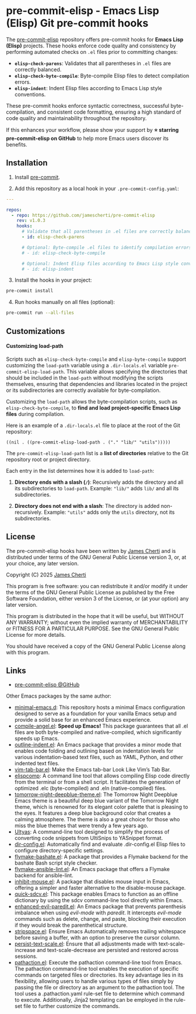 # pre-commit-elisp - Emacs Lisp (Elisp) Git pre-commit hooks

The [pre-commit-elisp](https://github.com/jamescherti/pre-commit-elisp) repository offers pre-commit hooks for **Emacs Lisp (Elisp)** projects. These hooks enforce code quality and consistency by performing automated checks on `.el` files prior to committing changes:

* **`elisp-check-parens`**: Validates that all parentheses in `.el` files are correctly balanced.
* **`elisp-check-byte-compile`**: Byte-compile Elisp files to detect compilation errors.
* **`elisp-indent`**: Indent Elisp files according to Emacs Lisp style conventions.

These pre-commit hooks enforce syntactic correctness, successful byte-compilation, and consistent code formatting, ensuring a high standard of code quality and maintainability throughout the repository.

If this enhances your workflow, please show your support by **⭐ starring pre-commit-elisp on GitHub** to help more Emacs users discover its benefits.

## Installation

1. Install [pre-commit](https://pre-commit.com/).

2. Add this repository as a local hook in your `.pre-commit-config.yaml`:

```yaml
---

repos:
  - repo: https://github.com/jamescherti/pre-commit-elisp
    rev: v1.0.3
    hooks:
      # Validate that all parentheses in .el files are correctly balanced
      - id: elisp-check-parens

      # Optional: Byte-compile .el files to identify compilation errors early
      # - id: elisp-check-byte-compile

      # Optional: Indent Elisp files according to Emacs Lisp style conventions
      # - id: elisp-indent
```

3. Install the hooks in your project:

```bash
pre-commit install
```

4. Run hooks manually on all files (optional):

```bash
pre-commit run --all-files
```

## Customizations

#### Customizing load-path

Scripts such as `elisp-check-byte-compile` and `elisp-byte-compile` support customizing the `load-path` variable using a `.dir-locals.el` variable `pre-commit-elisp-load-path`. This variable allows specifying the directories that should be included in the `load-path` without modifying the scripts themselves, ensuring that dependencies and libraries located in the project or its subdirectories are correctly available for byte-compilation.

Customizing the `load-path` allows the byte-compilation scripts, such as `elisp-check-byte-compile`, to **find and load project-specific Emacs Lisp files** during compilation.

Here is an example of a `.dir-locals.el` file to place at the root of the Git repository:

```elisp
((nil . ((pre-commit-elisp-load-path . ("." "lib/" "utils")))))
```

The `pre-commit-elisp-load-path` list is a **list of directories** relative to the Git repository root or project directory.

Each entry in the list determines how it is added to `load-path`:

1. **Directory ends with a slash (`/`)**: Recursively adds the directory and all its subdirectories to `load-path`. Example: `"lib/"` adds `lib/` and all its subdirectories.

2. **Directory does not end with a slash**: The directory is added non-recursively. Example: `"utils"` adds only the `utils` directory, not its subdirectories.

## License

The pre-commit-elisp hooks have been written by [James Cherti](https://www.jamescherti.com/) and is distributed under terms of the GNU General Public License version 3, or, at your choice, any later version.

Copyright (C) 2025 [James Cherti](https://www.jamescherti.com)

This program is free software: you can redistribute it and/or modify it under the terms of the GNU General Public License as published by the Free Software Foundation, either version 3 of the License, or (at your option) any later version.

This program is distributed in the hope that it will be useful, but WITHOUT ANY WARRANTY; without even the implied warranty of MERCHANTABILITY or FITNESS FOR A PARTICULAR PURPOSE. See the GNU General Public License for more details.

You should have received a copy of the GNU General Public License along with this program.

## Links

- [pre-commit-elisp @GitHub](https://github.com/jamescherti/pre-commit-elisp)

Other Emacs packages by the same author:
- [minimal-emacs.d](https://github.com/jamescherti/minimal-emacs.d): This repository hosts a minimal Emacs configuration designed to serve as a foundation for your vanilla Emacs setup and provide a solid base for an enhanced Emacs experience.
- [compile-angel.el](https://github.com/jamescherti/compile-angel.el): **Speed up Emacs!** This package guarantees that all .el files are both byte-compiled and native-compiled, which significantly speeds up Emacs.
- [outline-indent.el](https://github.com/jamescherti/outline-indent.el): An Emacs package that provides a minor mode that enables code folding and outlining based on indentation levels for various indentation-based text files, such as YAML, Python, and other indented text files.
- [vim-tab-bar.el](https://github.com/jamescherti/vim-tab-bar.el): Make the Emacs tab-bar Look Like Vim’s Tab Bar.
- [elispcomp](https://github.com/jamescherti/elispcomp): A command line tool that allows compiling Elisp code directly from the terminal or from a shell script. It facilitates the generation of optimized .elc (byte-compiled) and .eln (native-compiled) files.
- [tomorrow-night-deepblue-theme.el](https://github.com/jamescherti/tomorrow-night-deepblue-theme.el): The Tomorrow Night Deepblue Emacs theme is a beautiful deep blue variant of the Tomorrow Night theme, which is renowned for its elegant color palette that is pleasing to the eyes. It features a deep blue background color that creates a calming atmosphere. The theme is also a great choice for those who miss the blue themes that were trendy a few years ago.
- [Ultyas](https://github.com/jamescherti/ultyas/): A command-line tool designed to simplify the process of converting code snippets from UltiSnips to YASnippet format.
- [dir-config.el](https://github.com/jamescherti/dir-config.el): Automatically find and evaluate .dir-config.el Elisp files to configure directory-specific settings.
- [flymake-bashate.el](https://github.com/jamescherti/flymake-bashate.el): A package that provides a Flymake backend for the bashate Bash script style checker.
- [flymake-ansible-lint.el](https://github.com/jamescherti/flymake-ansible-lint.el): An Emacs package that offers a Flymake backend for ansible-lint.
- [inhibit-mouse.el](https://github.com/jamescherti/inhibit-mouse.el): A package that disables mouse input in Emacs, offering a simpler and faster alternative to the disable-mouse package.
- [quick-sdcv.el](https://github.com/jamescherti/quick-sdcv.el): This package enables Emacs to function as an offline dictionary by using the sdcv command-line tool directly within Emacs.
- [enhanced-evil-paredit.el](https://github.com/jamescherti/enhanced-evil-paredit.el): An Emacs package that prevents parenthesis imbalance when using *evil-mode* with *paredit*. It intercepts *evil-mode* commands such as delete, change, and paste, blocking their execution if they would break the parenthetical structure.
- [stripspace.el](https://github.com/jamescherti/stripspace.el): Ensure Emacs Automatically removes trailing whitespace before saving a buffer, with an option to preserve the cursor column.
- [persist-text-scale.el](https://github.com/jamescherti/persist-text-scale.el): Ensure that all adjustments made with text-scale-increase and text-scale-decrease are persisted and restored across sessions.
- [pathaction.el](https://github.com/jamescherti/pathaction.el): Execute the pathaction command-line tool from Emacs. The pathaction command-line tool enables the execution of specific commands on targeted files or directories. Its key advantage lies in its flexibility, allowing users to handle various types of files simply by passing the file or directory as an argument to the pathaction tool. The tool uses a .pathaction.yaml rule-set file to determine which command to execute. Additionally, Jinja2 templating can be employed in the rule-set file to further customize the commands.
